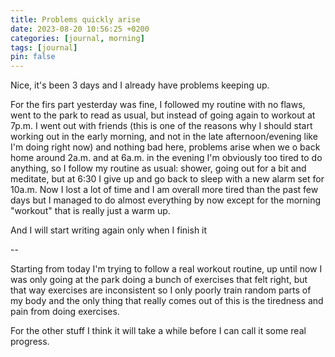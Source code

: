```yaml
---
title: Problems quickly arise
date: 2023-08-20 10:56:25 +0200
categories: [journal, morning]
tags: [journal]
pin: false
---
```


Nice, it's been 3 days and I already have problems keeping up.

For the firs part yesterday was fine, I followed my routine with no flaws, went to the park to read as usual, but instead of going again to workout at 7p.m. I went out with friends (this is one of the reasons why I should start working out in the early morning, and not in the late afternoon/evening like I'm doing right now) and nothing bad here, problems arise when we o back home around 2a.m. and at 6a.m. in the evening I'm obviously too tired to do anything, so I follow my routine as usual: shower, going out for a bit and meditate, but at 6:30 I give up and go back to sleep with a new alarm set for 10a.m. Now I lost a lot of time and I am overall more tired than the past few days but I managed to do almost everything by now except for the morning "workout" that is really just a warm up.

And I will start writing again only when I finish it

--

Starting from today I'm trying to follow a real workout routine, up until now I was only going at the park doing a bunch of exercises that felt right, but that way exercises are inconsistent so I only poorly train random parts of my body and the only thing that really comes out of this is the tiredness and pain from doing exercises.

For the other stuff I think it will take a while before I can call it some real progress.
